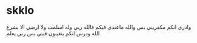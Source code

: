# skklo
وادري انكم مكفريني بس والله ماعندي فيكم فالله ربي وله اسلمت ولا ارضي الا بشرع الله ودرس انكم يتغيبون فيني بس ربي يعلم 
